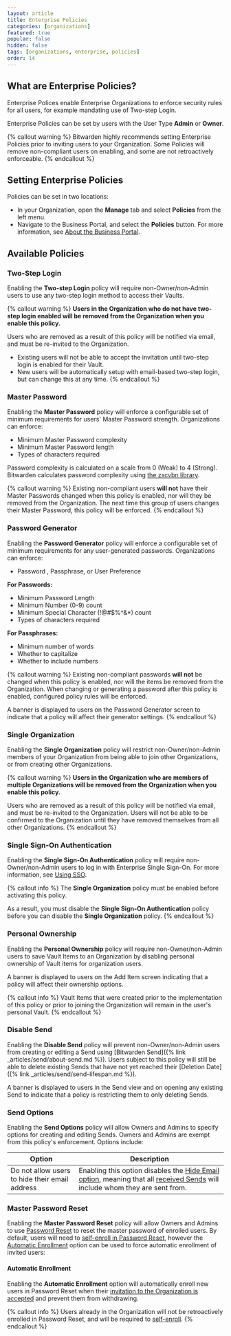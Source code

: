 ```yaml
---
layout: article
title: Enterprise Policies
categories: [organizations]
featured: true
popular: false
hidden: false
tags: [organizations, enterprise, policies]
order: 14
---
```


## What are Enterprise Policies?

Enterprise Polices enable Enterprise Organizations to enforce security rules for all users, for example mandating use of Two-step Login.

Enterprise Policies can be set by users with the User Type **Admin** or **Owner**.

{% callout warning %}
Bitwarden highly recommends setting Enterprise Policies prior to inviting users to your Organization. Some Policies will remove non-compliant users on enabling, and some are not retroactively enforceable.
{% endcallout %}

## Setting Enterprise Policies

Policies can be set in two locations:

- In your Organization, open the **Manage** tab and select **Policies** from the left menu.
- Navigate to the Business Portal, and select the **Policies** button. For more information, see [About the Business Portal](https://bitwarden.com/help/article/about-business-portal/).

## Available Policies

### Two-Step Login

Enabling the **Two-step Login** policy will require non-Owner/non-Admin users to use any two-step login method to access their Vaults.

{% callout warning %}
**Users in the Organization who do not have two-step login enabled will be removed from the Organization when you enable this policy.**

Users who are removed as a result of this policy will be notified via email, and must be re-invited to the Organization.
- Existing users will not be able to accept the invitation until two-step login is enabled for their Vault.
- New users will be automatically setup with email-based two-step login, but can change this at any time.
{% endcallout %}

### Master Password

Enabling the **Master Password** policy will enforce a configurable set of minimum requirements for users' Master Password strength. Organizations can enforce:
- Minimum Master Password complexity
- Minimum Master Password length
- Types of characters required

Password complexity is calculated on a scale from 0 (Weak) to 4 (Strong). Bitwarden calculates password complexity using [the zxcvbn library](https://github.com/dropbox/zxcvbn).

{% callout warning %}
Existing non-compliant users **will not** have their Master Passwords changed when this policy is enabled, nor will they be removed from the Organization. The next time this group of users changes their Master Password, this policy will be enforced.
{% endcallout %}

### Password Generator

Enabling the **Password Generator** policy will enforce a configurable set of minimum requirements for any user-generated passwords. Organizations can enforce:
- Password , Passphrase, or User Preference

**For Passwords:**
- Minimum Password Length
- Minimum Number (0-9) count
- Minimum Special Character (!@#$%^&*) count
- Types of characters required

**For Passphrases:**
- Minimum number of words
- Whether to capitalize
- Whether to include numbers

{% callout warning %}
Existing non-compliant passwords **will not** be changed when this policy is enabled, nor will the items be removed from the Organization. When changing or generating a password after this policy is enabled, configured policy rules will be enforced.

A banner is displayed to users on the Password Generator screen to indicate that a policy will affect their generator settings.
{% endcallout %}

### Single Organization

Enabling the **Single Organization** policy will restrict non-Owner/non-Admin members of your Organization from being able to join other Organizations, or from creating other Organizations.

{% callout warning %}
**Users in the Organization who are members of multiple Organizations will be removed from the Organization when you enable this policy.**

Users who are removed as a result of this policy will be notified via email, and must be re-invited to the Organization. Users will not be able to be confirmed to the Organization until they have removed themselves from all other Organizations.
{% endcallout %}

### Single Sign-On Authentication

Enabling the **Single Sign-On Authentication** policy will require non-Owner/non-Admin users to log in with Enterprise Single Sign-On. For more information, see [Using SSO]({{site.baseurl}}/article/using-sso/#login-using-sso).

{% callout info %}
The **Single Organization** policy must be enabled before activating this policy.

As a result, you must disable the **Single Sign-On Authentication** policy before you can disable the **Single Organization** policy.
{% endcallout %}

### Personal Ownership

Enabling the **Personal Ownership** policy will require non-Owner/non-Admin users to save Vault Items to an Organization by disabling personal ownership of Vault items for organization users.

A banner is displayed to users on the Add Item screen indicating that a policy will affect their ownership options.

{% callout info %}
Vault Items that were created prior to the implementation of this policy or prior to joining the Organization will remain in the user's personal Vault.
{% endcallout %}

### Disable Send

Enabling the **Disable Send** policy will prevent non-Owner/non-Admin users from creating or editing a Send using [Bitwarden Send]({% link _articles/send/about-send.md %}). Users subject to this policy will still be able to delete existing Sends that have not yet reached their [Deletion Date]({% link _articles/send/send-lifespan.md %}).

A banner is displayed to users in the Send view and on opening any existing Send to indicate that a policy is restricting them to only deleting Sends.

### Send Options

Enabling the **Send Options** policy will allow Owners and Admins to specify options for creating and editing Sends. Owners and Admins are exempt from this policy's enforcement. Options include:

|Option|Description|
|------|-----------|
|Do not allow users to hide their email address|Enabling this option disables the [Hide Email option]({{site.baseurl}}/article/send-privacy/#hide-email), meaning that all [received Sends]({{site.baseurl}}/article/receive-send) will include whom they are sent from.|

### Master Password Reset

Enabling the **Master Password Reset** policy will allow Owners and Admins to use [Password Reset]({{site.baseurl}}/article/admin-reset/) to reset the master password of enrolled users. By default, users will need to [self-enroll in Password Reset]({{site.baseurl}}/article/admin-reset/#self-enroll-in-password-reset), however the [Automatic Enrollment](#automatic-enrollment) option can be used to force automatic enrollment of invited users:

#### Automatic Enrollment

Enabling the **Automatic Enrollment** option will automatically enroll new users in Password Reset when their [invitation to the Organization is accepted]({{site.baseurl}}/article/managing-users/#accept) and prevent them from withdrawing.

{% callout info %}
Users already in the Organization will not be retroactively enrolled in Password Reset, and will be required to [self-enroll]({{site.baseurl}}/article/admin-reset/#self-enroll-in-password-reset).
{% endcallout %}
